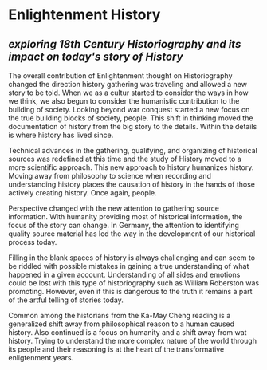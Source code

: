 # Enlightenment History
## _exploring 18th Century Historiography and its impact on today's story of History_ 


The overall contribution of Enlightenment thought on Historiography changed the direction history gathering was traveling and allowed a new story to be told. When we as a cultur started to consider the ways in how we think, we also begun to consider the humanistic contribution to the building of society. Looking beyond war conquest started a new focus on the true building blocks of society, people. This shift in thinking moved the documentation of history from the big story to the details. Within the details is where history has lived since.

Technical advances in the gathering, qualifying, and organizing of historical sources was redefined at this time and the study of History moved to a more scientific approach. This new approach to history humanizes history. Moving away from philosophy to science when recording and understanding history places the causation of history in the hands of those actively creating history. Once again, people. 

Perspective changed with the new attention to gathering source information. With humanity providing most of historical information, the focus of the story can change. In Germany, the attention to identifying quality source material has led the way in the development of our historical process today. 

Filling in the blank spaces of history is always challenging and can seem to be riddled with possible mistakes in gaining a true understanding of what happened in a given account. Understanding of all sides and emotions could be lost with this type of historiography such as William Roberston was promoting. However, even if this is dangerous to the truth it remains a part of the artful telling of stories today. 

Common among the historians from the Ka-May Cheng reading is a generalized shift away from philosophical reason to a human caused history. Also continued is a focus on humanity and a shift away from wat history. Trying to understand the more complex nature of the world through its people and their reasoning is at the heart of the transformative enligtenment years.
